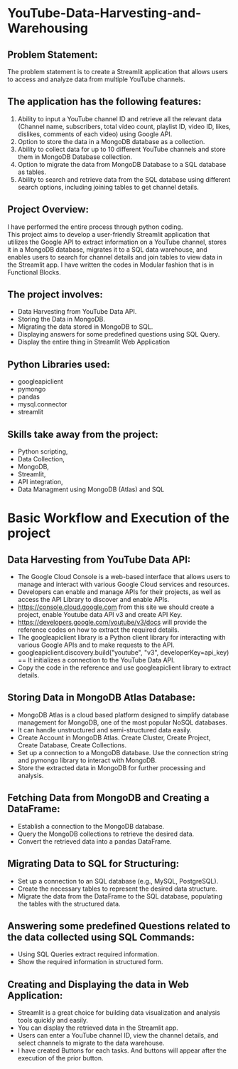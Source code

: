 # YouTube-Data-Harvesting-and-Warehousing

## Problem Statement:
The problem statement is to create a Streamlit application that allows users to access and analyze data from multiple YouTube channels.

## The application has the following features:
1. Ability to input a YouTube channel ID and retrieve all the relevant data (Channel name, subscribers, total video count, playlist ID, video ID, likes, dislikes, comments of each video) using Google API.
2. Option to store the data in a MongoDB database as a collection.
3. Ability to collect data for up to 10 different YouTube channels and store them in MongoDB Database collection.
4. Option to migrate the data from MongoDB Database to a SQL database as tables.
5. Ability to search and retrieve data from the SQL database using different search options, including joining tables to get channel details.

## Project Overview:
I have performed the entire process through python coding.  
This project aims to develop a user-friendly Streamlit application that utilizes the Google API to extract information on a YouTube channel, stores it in a MongoDB database, migrates it to a SQL data warehouse, and enables users to search for channel details and join tables to view data in the Streamlit app.
I have written the codes in Modular fashion that is in Functional Blocks.

## The project involves:
  - Data Harvesting from YouTube Data API.
  - Storing the Data in MongoDB.
  - Migrating the data stored in MongoDB to SQL.
  - Displaying answers for some predefined questions using SQL Query.
  - Display the entire thing in Streamlit Web Application

## Python Libraries used:
  - googleapiclient
  - pymongo
  - pandas
  - mysql.connector
  - streamlit

## Skills take away from the project: 
  - Python scripting,
  - Data Collection,
  - MongoDB,
  - Streamlit,
  - API integration,
  - Data Managment using MongoDB (Atlas) and SQL

# Basic Workflow and Execution of the project

## Data Harvesting from YouTube Data API:
  - The Google Cloud Console is a web-based interface that allows users to manage and interact with various Google Cloud services and resources.
  - Developers can enable and manage APIs for their projects, as well as access the API Library to discover and enable APIs.
  - https://console.cloud.google.com from this site we should create a project, enable Youtube data API v3 and create API Key.
  - https://developers.google.com/youtube/v3/docs will provide the reference codes on how to extract the required details.
  - The googleapiclient library is a Python client library for interacting with various Google APIs and to make requests to the API.
  - googleapiclient.discovery.build("youtube", "v3", developerKey=api_key) == It initializes a connection to the YouTube Data API.
  - Copy the code in the reference and use googleapiclient library to extract details.

## Storing Data in MongoDB Atlas Database:
  - MongoDB Atlas is a cloud based platform designed to simplify database management for MongoDB, one of the most popular NoSQL databases.
  - It can handle unstructured and semi-structured data easily.
  - Create Account in MongoDB Atlas. Create Cluster, Create Project, Create Database, Create Collections.
  - Set up a connection to a MongoDB database. Use the connection string and pymongo library to interact with MongoDB.
  - Store the extracted data in MongoDB for further processing and analysis.

## Fetching Data from MongoDB and Creating a DataFrame:
  - Establish a connection to the MongoDB database.
  - Query the MongoDB collections to retrieve the desired data.
  - Convert the retrieved data into a pandas DataFrame. 

## Migrating Data to SQL for Structuring:
  - Set up a connection to an SQL database (e.g., MySQL, PostgreSQL).
  - Create the necessary tables to represent the desired data structure.
  - Migrate the data from the DataFrame to the SQL database, populating the tables with the structured data.

## Answering some predefined Questions related to the data collected using SQL Commands:
  - Using SQL Queries extract required information.
  - Show the required information in structured form.

## Creating and Displaying the data in Web Application:
  - Streamlit is a great choice for building data visualization and analysis tools quickly and easily.
  - You can display the retrieved data in the Streamlit app.
  - Users can enter a YouTube channel ID, view the channel details, and select channels to migrate to the data warehouse.
  - I have created Buttons for each tasks. And buttons will appear after the execution of the prior button.
